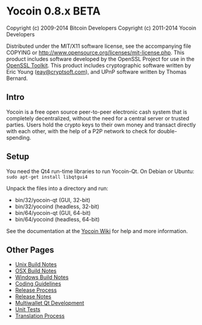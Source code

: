 Yocoin 0.8.x BETA
====================

Copyright (c) 2009-2014 Bitcoin Developers
Copyright (c) 2011-2014 Yocoin Developers

Distributed under the MIT/X11 software license, see the accompanying
file COPYING or http://www.opensource.org/licenses/mit-license.php.
This product includes software developed by the OpenSSL Project for use in the [OpenSSL Toolkit](http://www.openssl.org/). This product includes
cryptographic software written by Eric Young ([eay@cryptsoft.com](mailto:eay@cryptsoft.com)), and UPnP software written by Thomas Bernard.


Intro
---------------------
Yocoin is a free open source peer-to-peer electronic cash system that is
completely decentralized, without the need for a central server or trusted
parties.  Users hold the crypto keys to their own money and transact directly
with each other, with the help of a P2P network to check for double-spending.


Setup
---------------------
You need the Qt4 run-time libraries to run Yocoin-Qt. On Debian or Ubuntu:
	`sudo apt-get install libqtgui4`

Unpack the files into a directory and run:

- bin/32/yocoin-qt (GUI, 32-bit)
- bin/32/yocoind (headless, 32-bit)
- bin/64/yocoin-qt (GUI, 64-bit)
- bin/64/yocoind (headless, 64-bit)

See the documentation at the [Yocoin Wiki](http://yocoin.info)
for help and more information.


Other Pages
---------------------
- [Unix Build Notes](build-unix.md)
- [OSX Build Notes](build-osx.md)
- [Windows Build Notes](build-msw.md)
- [Coding Guidelines](coding.md)
- [Release Process](release-process.md)
- [Release Notes](release-notes.md)
- [Multiwallet Qt Development](multiwallet-qt.md)
- [Unit Tests](unit-tests.md)
- [Translation Process](translation_process.md)
